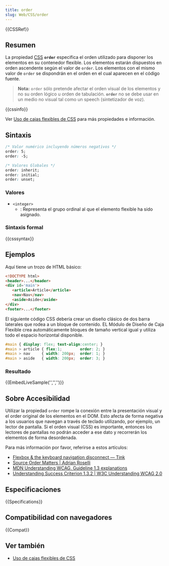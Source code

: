 ```yaml
---
title: order
slug: Web/CSS/order
---
```


{{CSSRef}}

## Resumen

La propiedad [CSS](/es/docs/Web/CSS) **`order`** especifica el orden utilizado para disponer los elementos en su contenedor flexible. Los elementos estarán dispuestos en orden ascendente según el valor de `order`. Los elementos con el mismo valor de `order` se dispondrán en el orden en el cual aparecen en el código fuente.

> **Nota:** `order` sólo pretende afectar el orden visual de los elementos y no su orden lógico u orden de tabulación. **`order`** no se debe usar en un medio no visual tal como un speech (sintetizador de voz).

{{cssinfo}}

Ver [Uso de cajas flexibles de CSS](/es/docs/Web/CSS/CSS_Flexible_Box_Layout/Usando_las_cajas_flexibles_CSS) para más propiedades e información.

## Sintaxis

```css
/* Valor numérico incluyendo números negativos */
order: 5;
order: -5;

/* Valores Globales */
order: inherit;
order: initial;
order: unset;
```

### Valores

- `<integer>`
  - : Representa el grupo ordinal al que el elemento flexible ha sido asignado.

### Sintaxis formal

{{csssyntax}}

## Ejemplos

Aquí tiene un trozo de HTML básico:

```html
<!DOCTYPE html>
<header>...</header>
<div id='main'>
   <article>Article</article>
   <nav>Nav</nav>
   <aside>Aside</aside>
</div>
<footer>...</footer>
```

El siguiente código CSS debería crear un diseño clásico de dos barra laterales que rodea a un bloque de contenido. EL Módulo de Diseño de Caja Flexible crea automáticamente bloques de tamaño vertical igual y utiliza todo el espacio horizontal disponible.

```css
#main { display: flex; text-align:center; }
#main > article { flex:1;        order: 2; }
#main > nav     { width: 200px;  order: 1; }
#main > aside   { width: 200px;  order: 3; }
```

### Resultado

{{EmbedLiveSample('','','')}}

## Sobre Accesibilidad

Utilizar la propiedad `order` rompe la conexión entre la presentación visual y el order original de los elementos en el DOM. Esto afecta de forma negativa a los usuarios que navegan a través de teclado utilizando, por ejemplo, un lector de pantalla. Si el orden visual (CSS) es importante, entonces los lectores de pantallas no podrán acceder a ese dato y recorrerán los elementos de forma desordenada.

Para más información por favor, referirse a estos artículos:

- [Flexbox & the keyboard navigation disconnect — Tink](https://tink.uk/flexbox-the-keyboard-navigation-disconnect/)
- [Source Order Matters | Adrian Roselli](http://adrianroselli.com/2015/09/source-order-matters.html)
- [MDN Understanding WCAG, Guideline 1.3 explanations](/es/docs/Web/Accessibility/Understanding_WCAG/Perceivable#Guideline_1.3_%E2%80%94_Create_content_that_can_be_presented_in_different_ways)
- [Understanding Success Criterion 1.3.2 | W3C Understanding WCAG 2.0](https://www.w3.org/TR/UNDERSTANDING-WCAG20/content-structure-separation-sequence.html)

## Especificaciones

{{Specifications}}

## Compatibilidad con navegadores

{{Compat}}

## Ver también

- [Uso de cajas flexibles de CSS](/es/docs/Web/CSS/CSS_Flexible_Box_Layout/Usando_las_cajas_flexibles_CSS)
